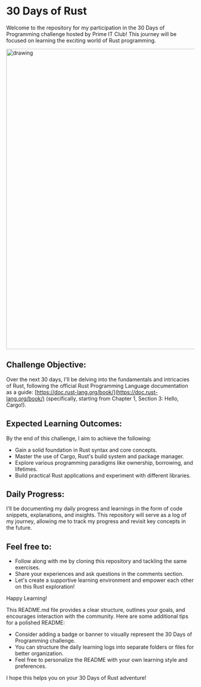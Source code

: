# 30 Days of Rust

Welcome to the repository for my participation in the 30 Days of Programming challenge hosted by Prime IT Club! This journey will be focused on learning the exciting world of Rust programming.

<!-- [![](<../30-days-of-rust/Photos/repository-open-graph-template%20(1).png>) =100x20] -->
<img src="../30-days-of-rust/Photos/repository-open-graph-template%20(1).png" alt="drawing" width="800"/>

## Challenge Objective:

Over the next 30 days, I'll be delving into the fundamentals and intricacies of Rust, following the official Rust Programming Language documentation as a guide: [https://doc.rust-lang.org/book/](https://doc.rust-lang.org/book/) (specifically, starting from Chapter 1, Section 3: Hello, Cargo!).

## Expected Learning Outcomes:

By the end of this challenge, I aim to achieve the following:

- Gain a solid foundation in Rust syntax and core concepts.
- Master the use of Cargo, Rust's build system and package manager.
- Explore various programming paradigms like ownership, borrowing, and lifetimes.
- Build practical Rust applications and experiment with different libraries.

## Daily Progress:

I'll be documenting my daily progress and learnings in the form of code snippets, explanations, and insights. This repository will serve as a log of my journey, allowing me to track my progress and revisit key concepts in the future.

## Feel free to:

- Follow along with me by cloning this repository and tackling the same exercises.
- Share your experiences and ask questions in the comments section.
- Let's create a supportive learning environment and empower each other on this Rust exploration!

Happy Learning!

This README.md file provides a clear structure, outlines your goals, and encourages interaction with the community. Here are some additional tips for a polished README:

- Consider adding a badge or banner to visually represent the 30 Days of Programming challenge.
- You can structure the daily learning logs into separate folders or files for better organization.
- Feel free to personalize the README with your own learning style and preferences.

I hope this helps you on your 30 Days of Rust adventure!
